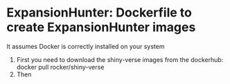 # ExpansionHunter: Dockerfile to create ExpansionHunter images

It assumes Docker is correctly installed on your system  

1) First you need to download the shiny-verse images from the dockerhub: docker pull rocker/shiny-verse
2) Then
